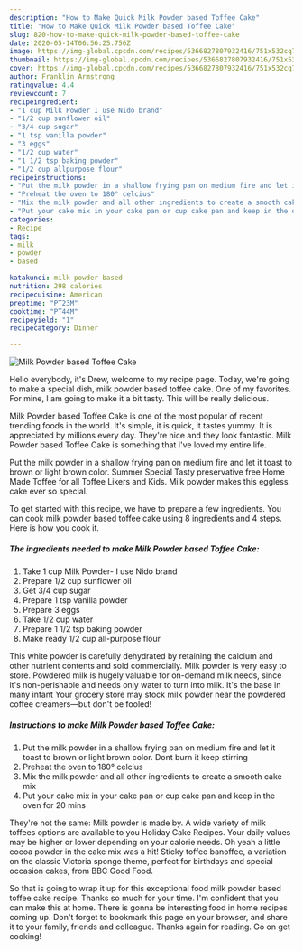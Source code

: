 ```yaml
---
description: "How to Make Quick Milk Powder based Toffee Cake"
title: "How to Make Quick Milk Powder based Toffee Cake"
slug: 820-how-to-make-quick-milk-powder-based-toffee-cake
date: 2020-05-14T06:56:25.756Z
image: https://img-global.cpcdn.com/recipes/5366827807932416/751x532cq70/milk-powder-based-toffee-cake-recipe-main-photo.jpg
thumbnail: https://img-global.cpcdn.com/recipes/5366827807932416/751x532cq70/milk-powder-based-toffee-cake-recipe-main-photo.jpg
cover: https://img-global.cpcdn.com/recipes/5366827807932416/751x532cq70/milk-powder-based-toffee-cake-recipe-main-photo.jpg
author: Franklin Armstrong
ratingvalue: 4.4
reviewcount: 7
recipeingredient:
- "1 cup Milk Powder I use Nido brand"
- "1/2 cup sunflower oil"
- "3/4 cup sugar"
- "1 tsp vanilla powder"
- "3 eggs"
- "1/2 cup water"
- "1 1/2 tsp baking powder"
- "1/2 cup allpurpose flour"
recipeinstructions:
- "Put the milk powder in a shallow frying pan on medium fire and let it toast to brown or light brown color. Dont burn it keep stirring"
- "Preheat the oven to 180° celcius"
- "Mix the milk powder and all other ingredients to create a smooth cake mix"
- "Put your cake mix in your cake pan or cup cake pan and keep in the oven for 20 mins"
categories:
- Recipe
tags:
- milk
- powder
- based

katakunci: milk powder based 
nutrition: 298 calories
recipecuisine: American
preptime: "PT23M"
cooktime: "PT44M"
recipeyield: "1"
recipecategory: Dinner

---
```



![Milk Powder based Toffee Cake](https://img-global.cpcdn.com/recipes/5366827807932416/751x532cq70/milk-powder-based-toffee-cake-recipe-main-photo.jpg)

Hello everybody, it's Drew, welcome to my recipe page. Today, we're going to make a special dish, milk powder based toffee cake. One of my favorites. For mine, I am going to make it a bit tasty. This will be really delicious.

Milk Powder based Toffee Cake is one of the most popular of recent trending foods in the world. It's simple, it is quick, it tastes yummy. It is appreciated by millions every day. They're nice and they look fantastic. Milk Powder based Toffee Cake is something that I've loved my entire life.

Put the milk powder in a shallow frying pan on medium fire and let it toast to brown or light brown color. Summer Special Tasty preservative free Home Made Toffee for all Toffee Likers and Kids. Milk powder makes this eggless cake ever so special.


To get started with this recipe, we have to prepare a few ingredients. You can cook milk powder based toffee cake using 8 ingredients and 4 steps. Here is how you cook it.

<!--inarticleads1-->

##### The ingredients needed to make Milk Powder based Toffee Cake:

1. Take 1 cup Milk Powder- I use Nido brand
1. Prepare 1/2 cup sunflower oil
1. Get 3/4 cup sugar
1. Prepare 1 tsp vanilla powder
1. Prepare 3 eggs
1. Take 1/2 cup water
1. Prepare 1 1/2 tsp baking powder
1. Make ready 1/2 cup all-purpose flour


This white powder is carefully dehydrated by retaining the calcium and other nutrient contents and sold commercially. Milk powder is very easy to store. Powdered milk is hugely valuable for on-demand milk needs, since it&#39;s non-perishable and needs only water to turn into milk. It&#39;s the base in many infant Your grocery store may stock milk powder near the powdered coffee creamers—but don&#39;t be fooled! 

<!--inarticleads2-->

##### Instructions to make Milk Powder based Toffee Cake:

1. Put the milk powder in a shallow frying pan on medium fire and let it toast to brown or light brown color. Dont burn it keep stirring
1. Preheat the oven to 180° celcius
1. Mix the milk powder and all other ingredients to create a smooth cake mix
1. Put your cake mix in your cake pan or cup cake pan and keep in the oven for 20 mins


They&#39;re not the same: Milk powder is made by. A wide variety of milk toffees options are available to you Holiday Cake Recipes. Your daily values may be higher or lower depending on your calorie needs. Oh yeah a little cocoa powder in the cake mix was a hit! Sticky toffee banoffee, a variation on the classic Victoria sponge theme, perfect for birthdays and special occasion cakes, from BBC Good Food. 

So that is going to wrap it up for this exceptional food milk powder based toffee cake recipe. Thanks so much for your time. I'm confident that you can make this at home. There is gonna be interesting food in home recipes coming up. Don't forget to bookmark this page on your browser, and share it to your family, friends and colleague. Thanks again for reading. Go on get cooking!
